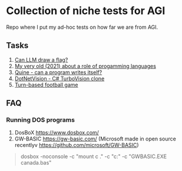 # Collection of niche tests for AGI
Repo where I put my ad-hoc tests on how far we are from AGI.
## Tasks
1. [Can LLM draw a flag?](https://github.com/marcinmachura/MeVsAi/blob/main/FunWithFlags/2025-07-21/FunWithFlagsJuly2025.md)
2. [My very old (2021) about a role of progamming languages](Blog/0-EN-software-eng.md)
3. [Quine - can a program writes itself?](Blog/1-Quine.md)
3. [DotNetVision - C# TurboVision clone](Blog/2-DotNetVision.md)
4. [Turn-based football game](TurnBasedFootball/README.md)

## FAQ
### Running DOS programs
1) DosBoX https://www.dosbox.com/
2) GW-BASIC https://gw-basic.com/ (Microsoft made in open source recentlyv https://github.com/microsoft/GW-BASIC)
> dosbox -noconsole -c "mount c ." -c "c:" -c "GWBASIC.EXE canada.bas"



 